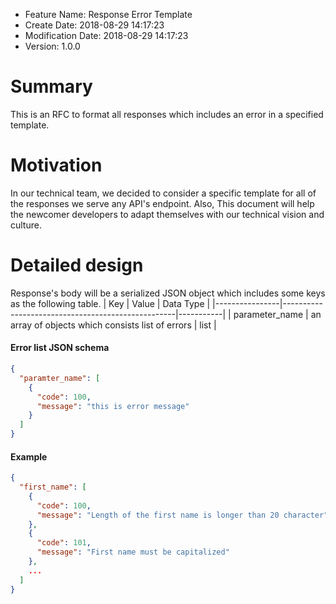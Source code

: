 - Feature Name: Response Error Template
- Create Date: 2018-08-29 14:17:23
- Modification Date: 2018-08-29 14:17:23
- Version: 1.0.0

# Summary
This is an RFC to format all responses which includes an error in a specified template.

# Motivation
In our technical team, we decided to consider a specific template for all of the responses we serve any API's endpoint. Also, This document will help the newcomer developers to adapt themselves with our technical vision and culture.

# Detailed design
Response's body will be a serialized JSON object which includes some keys as the following table.
| Key            | Value                                             | Data Type |
|----------------|---------------------------------------------------|-----------|
| parameter_name | an array of objects which consists list of errors | list      |

#### Error list JSON schema
```json
{
  "paramter_name": [
    {
      "code": 100,
      "message": "this is error message"
    }
  ]
}
```


#### Example
```json
{
  "first_name": [
    {
      "code": 100,
      "message": "Length of the first name is longer than 20 character"
    },
    {
      "code": 101,
      "message": "First name must be capitalized"
    },
    ...
  ]
}
```
